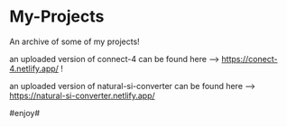 # My-Projects #

An archive of some of my projects!

an uploaded version of connect-4 can be found here --> https://conect-4.netlify.app/ !

an uploaded version of natural-si-converter can be found here --> https://natural-si-converter.netlify.app/

#enjoy#
